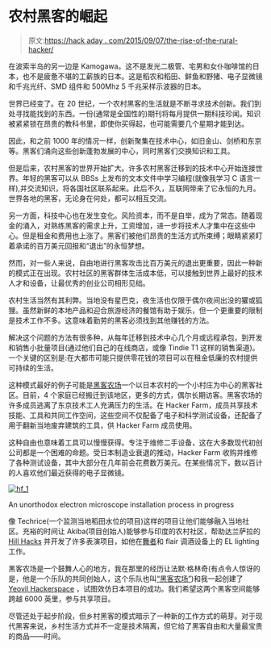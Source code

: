 # 农村黑客的崛起

> 原文:[https://hack aday . com/2015/09/07/the-rise-of-the-rural-hacker/](https://hackaday.com/2015/09/07/the-rise-of-the-rural-hacker/)

在波索半岛的另一边是 Kamogawa。这不是发光二极管、宅男和女仆咖啡馆的日本，也不是疲惫不堪的工薪族的日本。这是稻农和稻田、鲜鱼和野猪、电子显微镜和千兆光纤、SMD 组件和 500Mhz 5 千兆采样示波器的日本。

世界已经变了。在 20 世纪，一个农村黑客的生活就是不断寻求技术创新。我们到处寻找能找到的东西。一份(通常是全国性的)期刊将每月提供一期科技珍闻。知识被紧紧锁在昂贵的教科书里，即使你买得起，也可能需要几个星期才能到达。

因此，和之前 1000 年的情况一样，创新聚集在技术中心，如旧金山、剑桥和东京等。黑客们涌向这些创新蓬勃发展的中心，同时黑客们交换知识和工具。

但是后来，农村黑客的世界开始扩大。许多农村黑客迁移到的技术中心开始连接世界。年轻的黑客可以从 BBSs 上发布的文本文件中学习编程(就像我学习 C 语言一样),并交流知识，将各国社区联系起来。此后不久，互联网带来了它永恒的九月。世界各地的黑客，无论身在何处，都可以相互交流。

另一方面，科技中心也在发生变化。风险资本，而不是自举，成为了常态。随着现金的涌入，对熟练黑客的需求上升，工资增加，进一步将技术人才集中在这些中心。但是租金和费用也上涨了。黑客们被他们昂贵的生活方式所束缚；眼睛紧紧盯着承诺的百万美元回报和“退出”的永恒梦想。

然而，对一些人来说，自由地进行黑客攻击比百万美元的退出更重要，因此一种新的模式正在出现。农村社区的黑客群体生活成本低，可以接触到世界上最好的技术人才和设备，让最优秀的创业公司相形见绌。

农村生活当然有其利弊。当地没有星巴克，夜生活也仅限于偶尔夜间出没的獾或狐狸。虽然新鲜的本地产品和迎合旅游经济的餐馆有助于娱乐，但一个更重要的限制是技术工作不多。这意味着勤劳的黑客必须找到其他赚钱的方法。

解决这个问题的方法有很多种，从每年迁移到技术中心几个月或远程承包，到开发和销售小批量项目(通过他们自己的在线商店，或像 Tindie T1 这样的销售渠道)。一个关键的区别是:在大都市可能只提供零花钱的项目可以在租金低廉的农村提供可持续的生活。

这种模式最好的例子可能是[黑客农场](http://www.hackerfarm.jp/)一个以日本农村的一个小村庄为中心的黑客社区。目前，4 个家庭已经搬迁到该地区，更多的方式，偶尔长期访客。黑客农场的许多成员逃离了东京技术工人充满压力的生活。在 Hacker Farm，成员共享技术技能、工具和共同工作空间，这些空间不仅配备了电子和科学测试设备，还配备了用于翻新当地废弃建筑的工具，供 Hacker Farm 成员使用。

这种自由也意味着工具可以慢慢获得。专注于维修二手设备，这在大多数现代初创公司都是一个困难的命题。受日本制造业衰退的推动，Hacker Farm 收购并维修了各种测试设备，其中大部分在几年前会花费数万美元。在某些情况下，数以百计的人喜欢他们最近获得的电子显微镜。

[![hf_1](../Images/1a209d91958ba9a436a5d79453cc9275.png)](https://hackaday.com/wp-content/uploads/2015/09/hf_1.jpg)

An unorthodox electron microscope installation process in progress

像 Techrice(一个监测当地稻田水位的项目)这样的项目让他们能够融入当地社区。充裕的时间让 Akiba(项目创始人)能够参与印度的农村社区，帮助达兰萨拉的 [Hill Hacks](http://hillhacks.in/) 并开发了许多表演项目，如他在[舞者](http://freaklabs.org/index.php/blog/misc/wrecking-crew-orchestra-cosmic-beat-behind-the-scenes.html)和 flair 调酒设备上的 EL lighting 工作。

黑客农场是一个鼓舞人心的地方，我在那里的经历让法默·格林奇(有点令人惊讶的是，他是一个乐队的共同创始人，这个乐队也叫[“黑客农场”](https://www.youtube.com/watch?v=9kpYrl5UQHU))和我一起创建了 [Yeovil Hackerspace](http://yeovilhackers.com/) ，试图效仿日本项目的成功。我们希望这两个黑客空间能够跨越 6000 英里，参与共享项目。

尽管还处于起步阶段，但乡村黑客的模式暗示了一种新的工作方式的萌芽。对于现代黑客来说，乡村生活方式并不一定是技术隔离，但它给了黑客自由和大量最宝贵的商品——时间。
